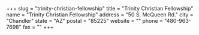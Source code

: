 +++
slug = "trinity-christian-fellowship"
title = "Trinity Christian Fellowship"
name = "Trinity Christian Fellowship"
address = "50 S. McQueen Rd."
city = "Chandler"
state = "AZ"
postal = "85225"
website = ""
phone = "480-963-7698"
fax = ""
+++
